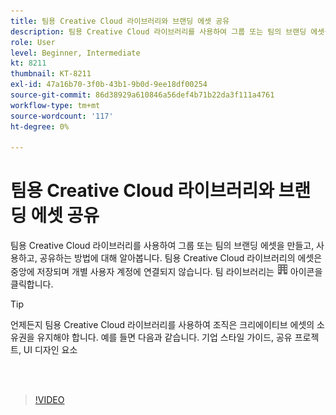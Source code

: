 ```yaml
---
title: 팀용 Creative Cloud 라이브러리와 브랜딩 에셋 공유
description: 팀용 Creative Cloud 라이브러리를 사용하여 그룹 또는 팀의 브랜딩 에셋을 만들고, 사용하고, 공유하는 방법에 대해 알아봅니다
role: User
level: Beginner, Intermediate
kt: 8211
thumbnail: KT-8211
exl-id: 47a16b70-3f0b-43b1-9b0d-9ee18df00254
source-git-commit: 86d38929a610846a56def4b71b22da3f111a4761
workflow-type: tm+mt
source-wordcount: '117'
ht-degree: 0%

---
```


# 팀용 Creative Cloud 라이브러리와 브랜딩 에셋 공유

팀용 Creative Cloud 라이브러리를 사용하여 그룹 또는 팀의 브랜딩 에셋을 만들고, 사용하고, 공유하는 방법에 대해 알아봅니다. 팀용 Creative Cloud 라이브러리의 에셋은 중앙에 저장되며 개별 사용자 계정에 연결되지 않습니다. 팀 라이브러리는 ![건물 이미지](assets/Smock_Building_18_N.png) 아이콘을 클릭합니다.

>[!TIP]
>
>언제든지 팀용 Creative Cloud 라이브러리를 사용하여 조직은 크리에이티브 에셋의 소유권을 유지해야 합니다. 예를 들면 다음과 같습니다. 기업 스타일 가이드, 공유 프로젝트, UI 디자인 요소

<br> 

>[!VIDEO](https://video.tv.adobe.com/v/335333?hidetitle=true)

